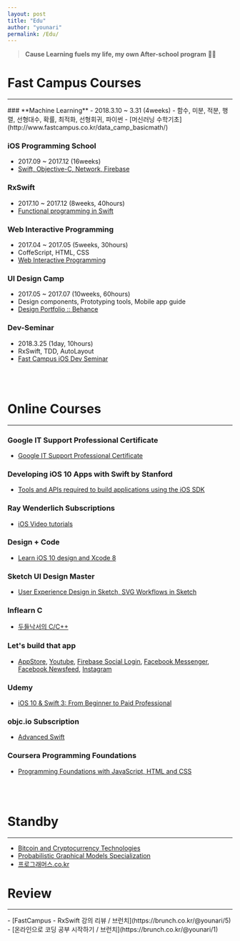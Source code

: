 ```yaml
---
layout: post
title: "Edu"
author: "younari"
permalink: /Edu/
---
```


> **Cause Learning fuels my life, my own After-school program**  🙂📖


# Fast Campus Courses

<hr>
### **Machine Learning**
- 2018.3.10 ~ 3.31 (4weeks)
- 함수, 미분, 적분, 행렬, 선형대수, 확률, 최적화, 선형회귀, 파이썬
- [머신러닝 수학기초](http://www.fastcampus.co.kr/data_camp_basicmath/)

### **iOS Programming School**
- 2017.09 ~ 2017.12 (16weeks)
- [Swift, Objective-C, Network, Firebase](http://school.fastcampus.co.kr/dev_ids)

### **RxSwift**
- 2017.10 ~ 2017.12 (8weeks, 40hours)
- [Functional programming in Swift](http://www.fastcampus.co.kr/dev_camp_rxswift/)

### **Web Interactive Programming**
- 2017.04 ~ 2017.05 (5weeks, 30hours)
- CoffeScript, HTML, CSS 
- [Web Interactive Programming](http://www.fastcampus.co.kr/dgn_camp_webinteractive/)

### **UI Design Camp**
- 2017.05 ~ 2017.07 (10weeks, 60hours)
- Design components, Prototyping tools, Mobile app guide
- [Design Portfolio :: Behance](https://www.behance.net/gallery/54607233/Organize-your-subscriptions-with-Cash-bot)

### **Dev-Seminar**
- 2018.3.25 (1day, 10hours)
- RxSwift, TDD, AutoLayout
- [Fast Campus iOS Dev Seminar](http://www.fastcampus.co.kr/dev_seminar_dev1801/)

<br>
<br>




# Online Courses

<hr>

### Google IT Support Professional Certificate
- [Google IT Support Professional Certificate](https://www.coursera.org/specializations/google-it-support)

### **Developing iOS 10 Apps with Swift by Stanford**
- [Tools and APIs required to build applications using the iOS SDK](https://itunes.apple.com/us/course/developing-ios-10-apps-with-swift/id1198467120)

### **Ray Wenderlich Subscriptions**
- [iOS Video tutorials](https://www.raywenderlich.com/category/ios)

### **Design + Code**
- [Learn iOS 10 design and Xcode 8](https://designcode.io/)

### **Sketch UI Design Master**
- [User Experience Design in Sketch, SVG Workflows in Sketch](http://courses.sketchmaster.com/)

### **Inflearn C**
- [두들낙서의 C/C++](https://www.inflearn.com/course/c%EC%96%B8%EC%96%B4-%EB%91%90%EB%93%A4%EB%82%99%EC%84%9C/)

### **Let's build that app**
- [AppStore](https://www.letsbuildthatapp.com/course/AppStore), [Youtube](https://www.letsbuildthatapp.com/course/YouTube), [Firebase Social Login](https://www.letsbuildthatapp.com/course/Firebase-Social-Login), [Facebook Messenger](https://www.letsbuildthatapp.com/course/Facebook-Chat-Messenger), [Facebook Newsfeed](https://www.letsbuildthatapp.com/course/Facebook-News-Feed), [Instagram](https://www.letsbuildthatapp.com/course/Instagram-Firebase)

### **Udemy**
- [iOS 10 & Swift 3: From Beginner to Paid Professional](https://www.udemy.com/devslopes-ios10/)

### **objc.io Subscription**
- [Advanced Swift](https://www.objc.io/books/)

### Coursera Programming Foundations 
- [Programming Foundations with JavaScript, HTML and CSS](https://www.coursera.org/learn/duke-programming-web)

<br>
<br>

# Standby

<hr>

- [Bitcoin and Cryptocurrency Technologies](https://www.coursera.org/learn/cryptocurrency)
- [Probabilistic Graphical Models Specialization](https://www.coursera.org/specializations/probabilistic-graphical-models)
- [프로그래머스.co.kr](https://programmers.co.kr)

# Review
<hr>
- [FastCampus - RxSwift 강의 리뷰 / 브런치](https://brunch.co.kr/@younari/5)
- [온라인으로 코딩 공부 시작하기 / 브런치](https://brunch.co.kr/@younari/1)